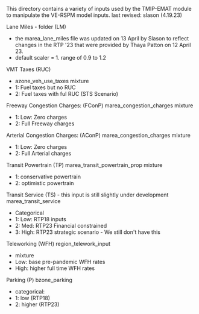 This directory contains a variety of inputs used by the TMIP-EMAT
module to manipulate the VE-RSPM model inputs.
last revised: slason (4.19.23)


Lane Miles - folder (LM) 
- the marea_lane_miles file was updated on 13 April by Slason to reflect changes in the RTP '23 that were provided by Thaya Patton on 12 April 23.
- default scaler = 1.  range of 0.9 to 1.2


VMT Taxes (RUC)
- azone_veh_use_taxes
mixture
- 1: Fuel taxes but no RUC
- 2: Fuel taxes with ful RUC (STS Scenario)


Freeway Congestion Charges: (FConP)
marea_congestion_charges
mixture
- 1: Low: Zero charges
- 2: Full Freeway charges


Arterial Congestion Charges: (AConP)
marea_congestion_charges
mixture
- 1: Low: Zero charges
- 2: Full Arterial charges


Transit Powertrain (TP)
marea_transit_powertrain_prop
mixture
- 1: conservative powertrain
- 2: optimistic powertrain


Transit Service (TS) - this input is still slightly under development
marea_transit_service
- Categorical
- 1: Low: RTP18 inputs
- 2: Med: RTP23 Financial constrained
- 3: High: RTP23 strategic scenario - We still don't have this


Teleworking (WFH)
region_telework_input
- mixture
- Low: base pre-pandemic WFH rates
- High: higher full time WFH rates


Parking (P)
bzone_parking
- categorical: 
- 1: low (RTP18)
- 2: higher (RTP23)



